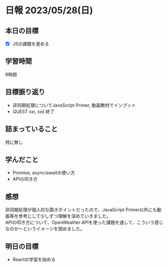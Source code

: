 # 日報 2023/05/28(日)

## 本日の目標
- [x] JSの課題を進める

## 学習時間
8時間

## 目標振り返り
- 非同期処理についてJavaScript Primer, 動画教材でインプット
- QUEST xxi, xxii 終了

## 詰まっていること
特に無し

## 学んだこと
- Promise, async/awaitの使い方
- APIの叩き方

## 感想
非同期処理が個人的な躓きポイントだったので、JavaScript Primer以外にも動画等を参考にして少しずつ理解を深めていきました。  
APIの叩き方について、OpenWeather APIを使った課題を通して、こういう感じなのか～というイメージを掴めました。

## 明日の目標
- Reactの学習を始める
